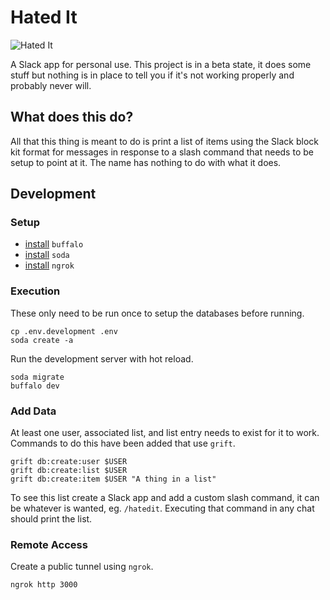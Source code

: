 # Hated It

![Hated It](https://media.giphy.com/media/ZKLcZPHPEZnd6/giphy.gif)

A Slack app for personal use. This project is in a beta state, it does some
stuff but nothing is in place to tell you if it's not working properly and
probably never will.

## What does this do?

All that this thing is meant to do is print a list of items using the Slack
block kit format for messages in response to a slash command that needs to be
setup to point at it. The name has nothing to do with what it does.

## Development

### Setup

* [install][gobuffalo-install] `buffalo`
* [install][gobuffalo-install-soda] `soda`
* [install][ngrok-install] `ngrok`

### Execution

These only need to be run once to setup the databases before running.

```shell
cp .env.development .env
soda create -a
```

Run the development server with hot reload.

```shell
soda migrate
buffalo dev
```

### Add Data

At least one user, associated list, and list entry needs to exist for it to
work. Commands to do this have been added that use `grift`.

```shell
grift db:create:user $USER
grift db:create:list $USER
grift db:create:item $USER "A thing in a list"
```

To see this list create a Slack app and add a custom slash command, it can be
whatever is wanted, eg. `/hatedit`. Executing that command in any chat should
print the list.

### Remote Access

Create a public tunnel using `ngrok`.

```shell
ngrok http 3000
```

<!-- links -->

[gobuffalo-install]: https://gobuffalo.io/en/docs/getting-started/installation/
[gobuffalo-install-soda]: https://gobuffalo.io/en/docs/db/toolbox#installing-cli-support
[ngrok-install]: https://dashboard.ngrok.com/get-started/setup
